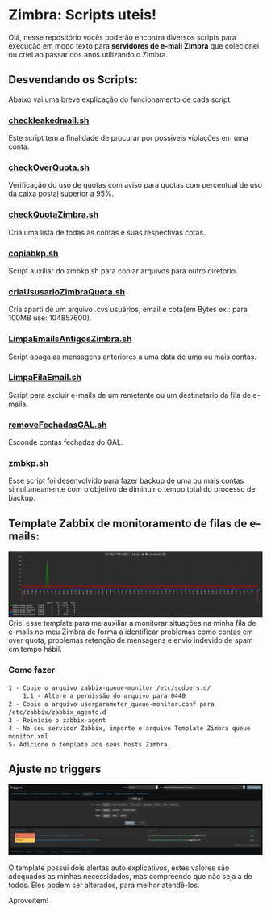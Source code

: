 # Zimbra: Scripts uteis!

Olá, nesse repositório vocês poderão encontra diversos scripts para execução em modo texto para **servidores de e-mail Zimbra** que colecionei ou criei ao passar dos anos utilizando o Zimbra. 


## Desvendando os Scripts:
Abaixo vai uma breve explicação do funcionamento de cada  script:

### [checkleakedmail.sh](https://github.com/craussferraz/Zimbra-utils/blob/master/checkleakedmail.sh)

Este script tem a finalidade de procurar por possiveis violações em uma conta.

### [checkOverQuota.sh](https://github.com/craussferraz/Zimbra-utils/blob/master/checkOverQuota.sh)

Verificação do uso de quotas com aviso para quotas com percentual de uso da caixa postal superior a 95%.
### [checkQuotaZimbra.sh](https://github.com/craussferraz/Zimbra-utils/blob/master/checkquotaZimbra.sh) 

Cria uma lista de todas as contas e suas respectivas cotas.

### [copiabkp.sh](https://github.com/craussferraz/Zimbra-utils/blob/master/copiabkp.sh)

Script auxiliar do zmbkp.sh para copiar arquivos para outro diretorio.

### [criaUsusarioZimbraQuota.sh](https://github.com/craussferraz/Zimbra-utils/blob/master/criaUsuarioZimbraCota.sh)

Cria aparti de um arquivo .cvs usuários, email e cota(em Bytes ex.: para 100MB use: 104857600).

### [LimpaEmailsAntigosZimbra.sh](https://github.com/craussferraz/Zimbra-utils/blob/master/LimpaEmailsAntigosZimbra.sh)

Script apaga as mensagens anteriores a uma data de uma ou mais contas.

### [LimpaFilaEmail.sh](https://github.com/craussferraz/Zimbra-utils/blob/master/LimpaFilaEmail.sh) 

Script para excluir e-mails de um remetente ou um destinatario da fila de e-mails.

### [removeFechadasGAL.sh](https://github.com/craussferraz/Zimbra-utils/blob/master/removeFechadasGAL.sh)

Esconde contas fechadas do GAL.

### [zmbkp.sh](https://github.com/craussferraz/Zimbra-utils/blob/master/zmbkp.sh)

Esse script foi desenvolvido para fazer backup de uma ou mais contas simultaneamente com o objetivo de diminuir o tempo total do processo de backup.


## Template Zabbix de monitoramento de filas de e-mails:

![alt_text](https://github.com/craussferraz/Zimbra-utils/blob/master/zabbix-3.4-zimbra/graph.png)
Criei esse template para me auxiliar a monitorar situações na minha fila de e-mails no meu Zimbra de forma a identificar problemas como contas em over quota, problemas retenção de mensagens e envio indevido de spam em tempo hábil.

### Como fazer

	1 - Copie o arquivo zabbix-queue-monitor /etc/sudoers.d/
	    1.1 - Altere a permissão do arquivo para 0440
	2 - Copie o arquivo userparameter_queue-monitor.conf para /etc/zabbix/zabbix_agentd.d
	3 - Reinicie o zabbix-agent
	4 - No seu servidor Zabbix, importe o arquivo Template Zimbra queue monitor.xml
	5- Adicione o template aos seus hosts Zimbra.

## Ajuste no triggers

![alt_text](https://github.com/craussferraz/Zimbra-utils/blob/master/zabbix-3.4-zimbra/alertas.png)

O template possui dois alertas auto explicativos, estes valores são adequados as minhas necessidades, mas compreendo que não seja a de todos. Eles podem ser alterados, para melhor atendê-los.

Aproveitem!
